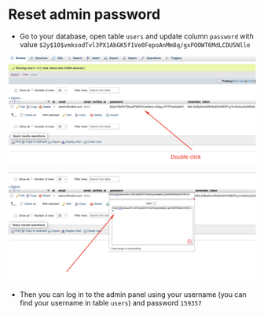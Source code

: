 # Reset admin password

- Go to your database, open table `users` and update column `password` with
  value `$2y$10$vmksodTvl3PX1AbGK5f1Ve0FepoAnMm8q/gxPOOWT6MdLCDU5Nlle`

![Image 1](./images/reset-password-1.png)

![Image 1](./images/reset-password-2.png)

- Then you can log in to the admin panel using your username (you can find your username in table `users`) and
  password `159357`
